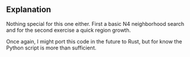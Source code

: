 ## Explanation

Nothing special for this one either. First a basic N4 neighborhood search
and for the second exercise a quick region growth.

Once again, I might port this code in the future to Rust, but for know the Python script
is more than sufficient.